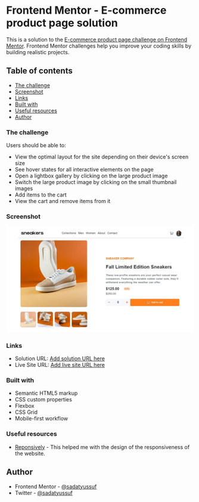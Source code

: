 # Frontend Mentor - E-commerce product page solution

This is a solution to the [E-commerce product page challenge on Frontend Mentor](https://www.frontendmentor.io/challenges/ecommerce-product-page-UPsZ9MJp6). Frontend Mentor challenges help you improve your coding skills by building realistic projects.

## Table of contents

- [The challenge](#the-challenge)
- [Screenshot](#screenshot)
- [Links](#links)
- [Built with](#built-with)
- [Useful resources](#useful-resources)
- [Author](#author)

### The challenge

Users should be able to:

- View the optimal layout for the site depending on their device's screen size
- See hover states for all interactive elements on the page
- Open a lightbox gallery by clicking on the large product image
- Switch the large product image by clicking on the small thumbnail images
- Add items to the cart
- View the cart and remove items from it

### Screenshot

![image of the website on a large screen](./screenshots/screenshot.jpg)

### Links

- Solution URL: [Add solution URL here](https://github.com/sadatyussuf/E-commerce_product_page)
- Live Site URL: [Add live site URL here](https://your-live-site-url.com)

### Built with

- Semantic HTML5 markup
- CSS custom properties
- Flexbox
- CSS Grid
- Mobile-first workflow

### Useful resources

- [Reponsively](https://responsively.app/) - This helped me with the design of the responsiveness of the website.

## Author

- Frontend Mentor - [@sadatyussuf](https://www.frontendmentor.io/profile/yourusername)
- Twitter - [@sadatyussuf](https://twitter.com/yussufSadat)
